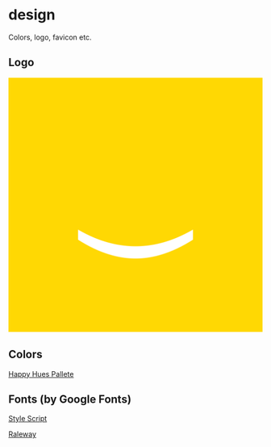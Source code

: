 # design
Colors, logo, favicon etc.

## Logo
[![](https://raw.githubusercontent.com/happywords/design/master/happy-words-2-0.png)](https://raw.githubusercontent.com/happywords/design/master/happy-words-2-0.png)

## Colors

[Happy Hues Pallete](https://www.happyhues.co/palettes/14)

## Fonts (by Google Fonts)

[Style Script](https://fonts.google.com/specimen/Style+Script)

[Raleway](https://fonts.google.com/specimen/Raleway)
